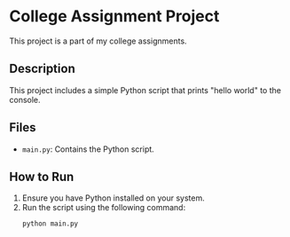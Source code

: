 # College Assignment Project

This project is a part of my college assignments.

## Description

This project includes a simple Python script that prints "hello world" to the console.

## Files

- `main.py`: Contains the Python script.

## How to Run

1. Ensure you have Python installed on your system.
2. Run the script using the following command:
   ```sh
   python main.py